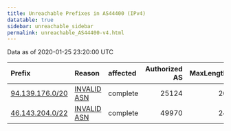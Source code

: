 ```yaml
---
title: Unreachable Prefixes in AS44400 (IPv4)
datatable: true
sidebar: unreachable_sidebar
permalink: unreachable_AS44400-v4.html
---
```


Data as of 2020-01-25 23:20:00 UTC


<div class="datatable-begin"></div>

| Prefix                                                   | Reason                                                                                                 | affected   |   Authorized AS |   MaxLength | Anchor                                         |   unreachable /24s |
|:---------------------------------------------------------|:-------------------------------------------------------------------------------------------------------|:-----------|----------------:|------------:|:-----------------------------------------------|-------------------:|
| [94.139.176.0/20](https://stat.ripe.net/94.139.176.0/20) | [INVALID ASN](https://rpki-validator.ripe.net/announcement-preview?asn=AS44400&prefix=94.139.176.0/20) | complete   |           25124 |          20 | [RIPE](unreachable_RIPE_NCC_RPKI_Root-v4.html) |                 16 |
| [46.143.204.0/22](https://stat.ripe.net/46.143.204.0/22) | [INVALID ASN](https://rpki-validator.ripe.net/announcement-preview?asn=AS44400&prefix=46.143.204.0/22) | complete   |           49970 |          24 | [RIPE](unreachable_RIPE_NCC_RPKI_Root-v4.html) |                  4 |

<div class="datatable-end"></div>